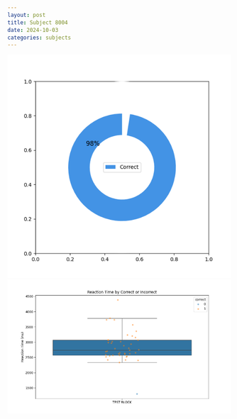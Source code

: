 ```yaml
---
layout: post
title: Subject 8004
date: 2024-10-03
categories: subjects
---
```


![](data/8004/run-2/8004_DSST_acc_{sub}.png)
![](data/8004/run-2/8004_DSST_rt.png)
